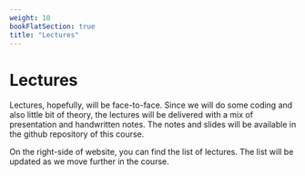 ```yaml
---
weight: 10
bookFlatSection: true
title: "Lectures"
---
```


# Lectures
Lectures, hopefully, will be face-to-face. Since we will do some coding and also little bit of theory, the lectures will be delivered with a mix of presentation and handwritten notes. The notes and slides will be available in the github repository of this course.

On the right-side of website, you can find the list of lectures. The list will be updated as we move further in the course.
